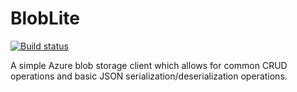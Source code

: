 # BlobLite

[![Build status](https://solvoterra.visualstudio.com/ThatBlokeCalledJay/_apis/build/status/GitHub%20Repos/GitHub%20ThatBlokeCalledJay.BlobLite)](https://solvoterra.visualstudio.com/ThatBlokeCalledJay/_build/latest?definitionId=33)

A simple Azure blob storage client which allows for common CRUD operations and basic JSON serialization/deserialization operations.
